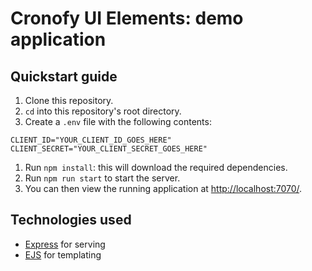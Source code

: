 # Cronofy UI Elements: demo application

## Quickstart guide

1. Clone this repository.
2. `cd` into this repository's root directory.
3. Create a `.env` file with the following contents:

```
CLIENT_ID="YOUR_CLIENT_ID_GOES_HERE"
CLIENT_SECRET="YOUR_CLIENT_SECRET_GOES_HERE"
```

1. Run `npm install`: this will download the required dependencies.
2. Run `npm run start` to start the server.
3. You can then view the running application at [http://localhost:7070/](http://localhost:7070/).

## Technologies used

* [Express](https://expressjs.com/) for serving
* [EJS](https://ejs.co/) for templating